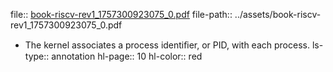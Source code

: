file:: [book-riscv-rev1_1757300923075_0.pdf](../assets/book-riscv-rev1_1757300923075_0.pdf)
file-path:: ../assets/book-riscv-rev1_1757300923075_0.pdf

- The kernel associates a process identiﬁer, or PID, with each process.
  ls-type:: annotation
  hl-page:: 10
  hl-color:: red

